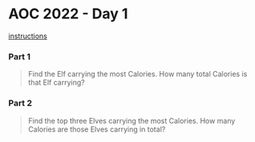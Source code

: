 # AOC 2022 - Day 1

[instructions](https://adventofcode.com/2022/day/1)

### Part 1

> Find the Elf carrying the most Calories. How many total Calories is that Elf carrying?

### Part 2

> Find the top three Elves carrying the most Calories. How many Calories are those Elves carrying in total?
